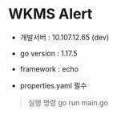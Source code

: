 # WKMS Alert

- 개발서버 : 10.107.12.65 (dev)
- go version : 1.17.5
- framework : echo

- properties.yaml 필수

> 실행 명령 go run main.go
